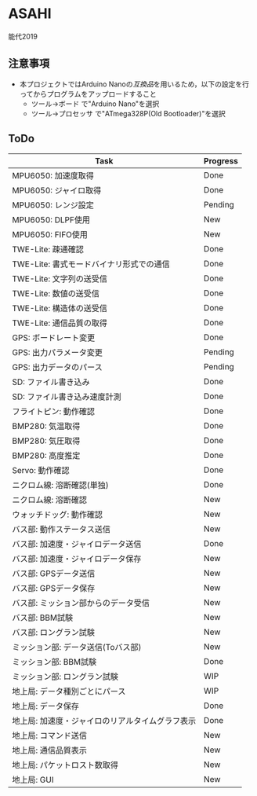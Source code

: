 # ASAHI
能代2019

## 注意事項

- 本プロジェクトではArduino Nanoの*互換品*を用いるため，以下の設定を行ってからプログラムをアップロードすること
	- ツール->ボード で"Arduino Nano"を選択
	- ツール->プロセッサ で"ATmega328P(Old Bootloader)"を選択

## ToDo

|Task|Progress|
|-|-|
|MPU6050: 加速度取得|Done|
|MPU6050: ジャイロ取得|Done|
|MPU6050: レンジ設定|Pending|
|MPU6050: DLPF使用|New|
|MPU6050: FIFO使用|New|
|TWE-Lite: 疎通確認|Done|
|TWE-Lite: 書式モードバイナリ形式での通信|Done|
|TWE-Lite: 文字列の送受信|Done|
|TWE-Lite: 数値の送受信|Done|
|TWE-Lite: 構造体の送受信|Done|
|TWE-Lite: 通信品質の取得|Done|
|GPS: ボードレート変更|Done|
|GPS: 出力パラメータ変更|Pending|
|GPS: 出力データのパース|Pending|
|SD: ファイル書き込み|Done|
|SD: ファイル書き込み速度計測|Done|
|フライトピン: 動作確認|Done|
|BMP280: 気温取得|Done|
|BMP280: 気圧取得|Done|
|BMP280: 高度推定|Done|
|Servo: 動作確認|Done|
|ニクロム線: 溶断確認(単独)|Done|
|ニクロム線: 溶断確認|New|
|ウォッチドッグ: 動作確認|New|
|バス部: 動作ステータス送信|New|
|バス部: 加速度・ジャイロデータ送信|Done|
|バス部: 加速度・ジャイロデータ保存|New|
|バス部: GPSデータ送信|New|
|バス部: GPSデータ保存|New|
|バス部: ミッション部からのデータ受信|New|
|バス部: BBM試験|New|
|バス部: ロングラン試験|New|
|ミッション部: データ送信(Toバス部)|New|
|ミッション部: BBM試験|Done|
|ミッション部: ロングラン試験|WIP|
|地上局: データ種別ごとにパース|WIP|
|地上局: データ保存|Done|
|地上局: 加速度・ジャイロのリアルタイムグラフ表示|Done|
|地上局: コマンド送信|New|
|地上局: 通信品質表示|New|
|地上局: パケットロスト数取得|New|
|地上局: GUI|New|
